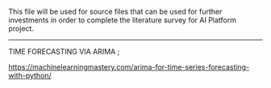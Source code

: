 This file will be used for source files that can be used for further investments in order to 
complete the literature survey for AI Platform project.

--------------------------------------------------------------------------------------------

TIME FORECASTING VIA ARIMA ;

https://machinelearningmastery.com/arima-for-time-series-forecasting-with-python/


